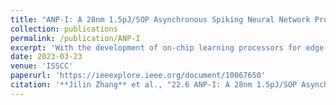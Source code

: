 ```yaml
---
title: "ANP-I: A 28nm 1.5pJ/SOP Asynchronous Spiking Neural Network Processor Enabling Sub-O.1 μJ/Sample On-Chip Learning for Edge-AI Applications"
collection: publications
permalink: /publication/ANP-I
excerpt: 'With the development of on-chip learning processors for edge-AI applications, energy efficiency of NN inference and training is more and more critical. As on-chip training energy dominates the energy consumption of edge-AI processors [1], [2], [4], [5], reduction is of paramount importance. Spiking neural networks (SNNs) offer energy-efficient inference and learning compared with convolutional neural networks (CNNs) or deepneural networks (DNNs), but SNN-based processors have three challenges that need to be addressed (Fig. 22.6.1). 1) During on-chip training, some factors involved in ΔW computation are zeros resulting in ΔW=O, leading to redundant ΔW computation and memory access for weight update. 2) After reaching a certain accuracy, more data cannot improve the accuracy significantly, and 95% of the energy is wasted on the unnecessary processing of the input spike events afterwards. 3) In the case of sparse input-spike events, the number of spike events in each time step is different. If spike processing is synchronized by time step, the worst-case scenario needs to be considered. As a result, energy and time are wasted.'
date: 2023-03-23
venue: 'ISSCC'
paperurl: 'https://ieeexplore.ieee.org/document/10067650'
citation: '**Jilin Zhang** et al., "22.6 ANP-I: A 28nm 1.5pJ/SOP Asynchronous Spiking Neural Network Processor Enabling Sub-O.1 μJ/Sample On-Chip Learning for Edge-AI Applications," 2023 IEEE International Solid- State Circuits Conference (ISSCC), San Francisco, CA, USA, 2023, pp. 21-23, doi: 10.1109/ISSCC42615.2023.10067650.'
---
```

